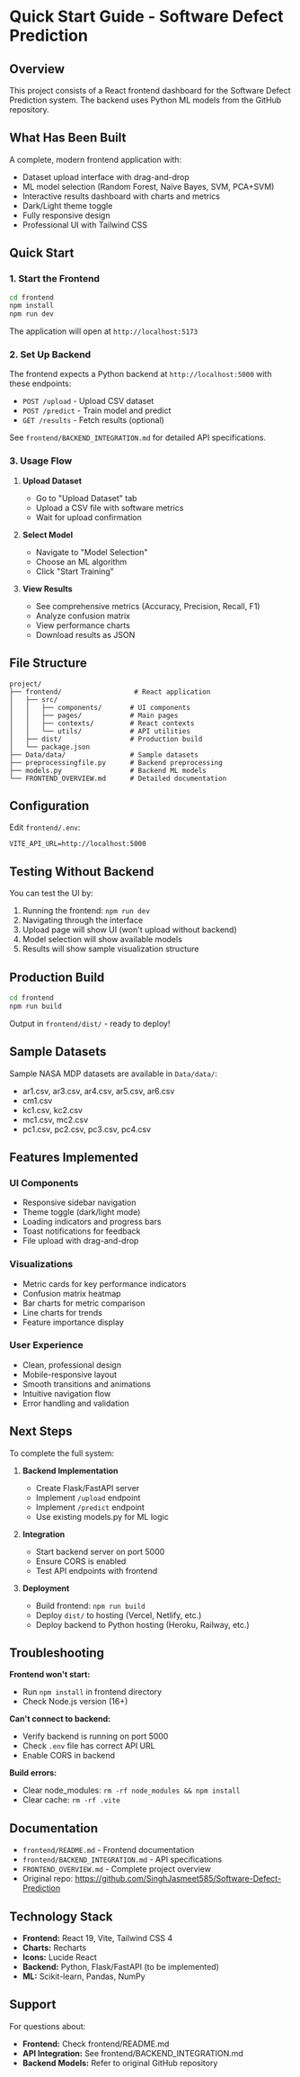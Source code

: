 # Quick Start Guide - Software Defect Prediction

## Overview

This project consists of a React frontend dashboard for the Software Defect Prediction system. The backend uses Python ML models from the GitHub repository.

## What Has Been Built

A complete, modern frontend application with:
- Dataset upload interface with drag-and-drop
- ML model selection (Random Forest, Naïve Bayes, SVM, PCA+SVM)
- Interactive results dashboard with charts and metrics
- Dark/Light theme toggle
- Fully responsive design
- Professional UI with Tailwind CSS

## Quick Start

### 1. Start the Frontend

```bash
cd frontend
npm install
npm run dev
```

The application will open at `http://localhost:5173`

### 2. Set Up Backend

The frontend expects a Python backend at `http://localhost:5000` with these endpoints:

- `POST /upload` - Upload CSV dataset
- `POST /predict` - Train model and predict
- `GET /results` - Fetch results (optional)

See `frontend/BACKEND_INTEGRATION.md` for detailed API specifications.

### 3. Usage Flow

1. **Upload Dataset**
   - Go to "Upload Dataset" tab
   - Upload a CSV file with software metrics
   - Wait for upload confirmation

2. **Select Model**
   - Navigate to "Model Selection"
   - Choose an ML algorithm
   - Click "Start Training"

3. **View Results**
   - See comprehensive metrics (Accuracy, Precision, Recall, F1)
   - Analyze confusion matrix
   - View performance charts
   - Download results as JSON

## File Structure

```
project/
├── frontend/                  # React application
│   ├── src/
│   │   ├── components/       # UI components
│   │   ├── pages/            # Main pages
│   │   ├── contexts/         # React contexts
│   │   └── utils/            # API utilities
│   ├── dist/                 # Production build
│   └── package.json
├── Data/data/                # Sample datasets
├── preprocessingfile.py      # Backend preprocessing
├── models.py                 # Backend ML models
└── FRONTEND_OVERVIEW.md      # Detailed documentation
```

## Configuration

Edit `frontend/.env`:
```env
VITE_API_URL=http://localhost:5000
```

## Testing Without Backend

You can test the UI by:
1. Running the frontend: `npm run dev`
2. Navigating through the interface
3. Upload page will show UI (won't upload without backend)
4. Model selection will show available models
5. Results will show sample visualization structure

## Production Build

```bash
cd frontend
npm run build
```

Output in `frontend/dist/` - ready to deploy!

## Sample Datasets

Sample NASA MDP datasets are available in `Data/data/`:
- ar1.csv, ar3.csv, ar4.csv, ar5.csv, ar6.csv
- cm1.csv
- kc1.csv, kc2.csv
- mc1.csv, mc2.csv
- pc1.csv, pc2.csv, pc3.csv, pc4.csv

## Features Implemented

### UI Components
- Responsive sidebar navigation
- Theme toggle (dark/light mode)
- Loading indicators and progress bars
- Toast notifications for feedback
- File upload with drag-and-drop

### Visualizations
- Metric cards for key performance indicators
- Confusion matrix heatmap
- Bar charts for metric comparison
- Line charts for trends
- Feature importance display

### User Experience
- Clean, professional design
- Mobile-responsive layout
- Smooth transitions and animations
- Intuitive navigation flow
- Error handling and validation

## Next Steps

To complete the full system:

1. **Backend Implementation**
   - Create Flask/FastAPI server
   - Implement `/upload` endpoint
   - Implement `/predict` endpoint
   - Use existing models.py for ML logic

2. **Integration**
   - Start backend server on port 5000
   - Ensure CORS is enabled
   - Test API endpoints with frontend

3. **Deployment**
   - Build frontend: `npm run build`
   - Deploy `dist/` to hosting (Vercel, Netlify, etc.)
   - Deploy backend to Python hosting (Heroku, Railway, etc.)

## Troubleshooting

**Frontend won't start:**
- Run `npm install` in frontend directory
- Check Node.js version (16+)

**Can't connect to backend:**
- Verify backend is running on port 5000
- Check `.env` file has correct API URL
- Enable CORS in backend

**Build errors:**
- Clear node_modules: `rm -rf node_modules && npm install`
- Clear cache: `rm -rf .vite`

## Documentation

- `frontend/README.md` - Frontend documentation
- `frontend/BACKEND_INTEGRATION.md` - API specifications
- `FRONTEND_OVERVIEW.md` - Complete project overview
- Original repo: https://github.com/SinghJasmeet585/Software-Defect-Prediction

## Technology Stack

- **Frontend:** React 19, Vite, Tailwind CSS 4
- **Charts:** Recharts
- **Icons:** Lucide React
- **Backend:** Python, Flask/FastAPI (to be implemented)
- **ML:** Scikit-learn, Pandas, NumPy

## Support

For questions about:
- **Frontend:** Check frontend/README.md
- **API Integration:** See frontend/BACKEND_INTEGRATION.md
- **Backend Models:** Refer to original GitHub repository
